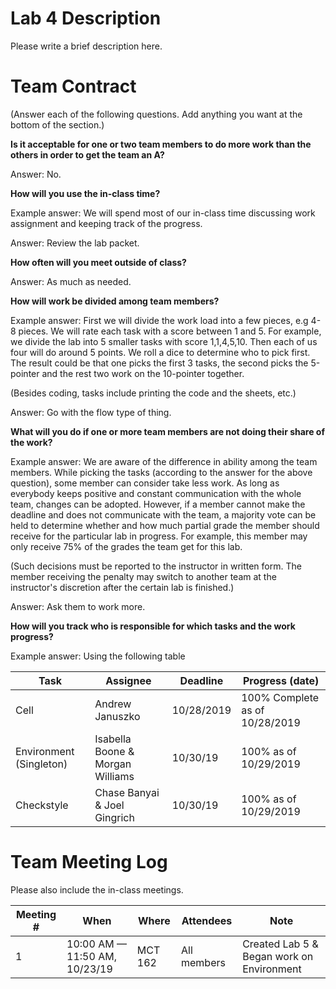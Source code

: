 # Lab 4 Description

Please write a brief description here.

# Team Contract

(Answer each of the following questions. Add anything you want at the bottom of
the section.)

**Is it acceptable for one or two team members to do more work than the others
in order to get the team an A?**

Answer: No.

**How will you use the in-class time?**

Example answer: We will spend most of our in-class time discussing work
assignment and keeping track of the progress.

Answer: Review the lab packet.

**How often will you meet outside of class?**

Answer: As much as needed.

**How will work be divided among team members?**

Example answer: First we will divide the work load into a few pieces, e.g 4-8
pieces. We will rate each task with a score between 1 and 5. For example, we
divide the lab into 5 smaller tasks with score 1,1,4,5,10. Then each of us four
will do around 5 points. We roll a dice to determine who to pick first.  The
result could be that one picks the first 3 tasks, the second picks the
5-pointer and the rest two work on the 10-pointer together.

(Besides coding, tasks include printing the code and the sheets, etc.)

Answer: Go with the flow type of thing.

**What will you do if one or more team members are not doing their share of the work?**

Example answer: We are aware of the difference in ability among the team
members. While picking the tasks (according to the answer for the above
question), some member can consider take less work. As long as everybody keeps
positive and constant communication with the whole team, changes can be
adopted. However, if a member cannot make the deadline and does not communicate
with the team, a majority vote can be held to determine whether and how much
partial grade the member should receive for the particular lab in progress. For
example, this member may only receive 75% of the grades the team get for this
lab.

(Such decisions must be reported to the instructor in written form. The member
receiving the penalty may switch to another team at the instructor's discretion
after the certain lab is finished.)

Answer: Ask them to work more. 

**How will you track who is responsible for which tasks and the work progress?**

Example answer: Using the following table

| Task | Assignee | Deadline | Progress (date) |
|---|---|---|---|
| Cell | Andrew Januszko | 10/28/2019 | 100% Complete as of 10/28/2019 |
| Environment (Singleton) | Isabella Boone & Morgan Williams | 10/30/19 | 100% as of 10/29/2019 |
| Checkstyle | Chase Banyai & Joel Gingrich | 10/30/19 | 100% as of 10/29/2019 |

# Team Meeting Log

Please also include the in-class meetings.

| Meeting # | When | Where | Attendees | Note |
|---|---|---|---|---|
| 1 | 10:00 AM — 11:50 AM, 10/23/19 | MCT 162 | All members | Created Lab 5 & Began work on Environment |
